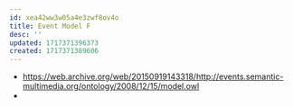 ```yaml
---
id: xea42ww3w05a4e3zwf8ov4o
title: Event Model F
desc: ''
updated: 1717371396373
created: 1717371389606
---
```


- https://web.archive.org/web/20150919143318/http://events.semantic-multimedia.org/ontology/2008/12/15/model.owl
- 